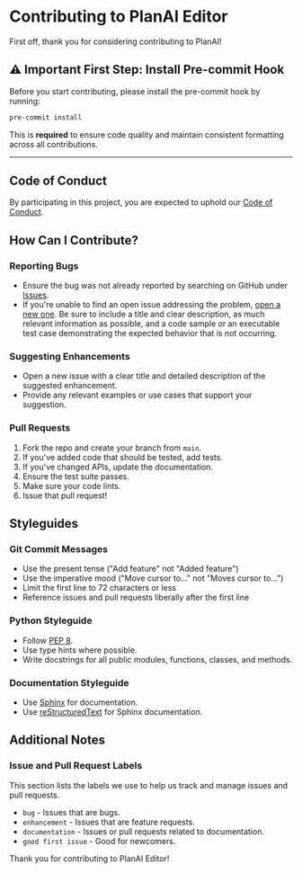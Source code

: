 # Contributing to PlanAI Editor

First off, thank you for considering contributing to PlanAI!

## ⚠️ Important First Step: Install Pre-commit Hook

Before you start contributing, please install the pre-commit hook by running:
```sh
pre-commit install
```
This is **required** to ensure code quality and maintain consistent formatting across all contributions.

---

## Code of Conduct

By participating in this project, you are expected to uphold our [Code of Conduct](CODE_OF_CONDUCT.md).

## How Can I Contribute?

### Reporting Bugs

- Ensure the bug was not already reported by searching on GitHub under [Issues](https://github.com/provos/planaieditor/issues).
- If you're unable to find an open issue addressing the problem, [open a new one](https://github.com/provos/planaieditor/issues/new). Be sure to include a title and clear description, as much relevant information as possible, and a code sample or an executable test case demonstrating the expected behavior that is not occurring.

### Suggesting Enhancements

- Open a new issue with a clear title and detailed description of the suggested enhancement.
- Provide any relevant examples or use cases that support your suggestion.

### Pull Requests

1. Fork the repo and create your branch from `main`.
2. If you've added code that should be tested, add tests.
3. If you've changed APIs, update the documentation.
4. Ensure the test suite passes.
5. Make sure your code lints.
6. Issue that pull request!

## Styleguides

### Git Commit Messages

- Use the present tense ("Add feature" not "Added feature")
- Use the imperative mood ("Move cursor to..." not "Moves cursor to...")
- Limit the first line to 72 characters or less
- Reference issues and pull requests liberally after the first line

### Python Styleguide

- Follow [PEP 8](https://www.python.org/dev/peps/pep-0008/).
- Use type hints where possible.
- Write docstrings for all public modules, functions, classes, and methods.

### Documentation Styleguide

- Use [Sphinx](https://www.sphinx-doc.org/) for documentation.
- Use [reStructuredText](http://docutils.sourceforge.net/rst.html) for Sphinx documentation.

## Additional Notes

### Issue and Pull Request Labels

This section lists the labels we use to help us track and manage issues and pull requests.

* `bug` - Issues that are bugs.
* `enhancement` - Issues that are feature requests.
* `documentation` - Issues or pull requests related to documentation.
* `good first issue` - Good for newcomers.

Thank you for contributing to PlanAI Editor!
